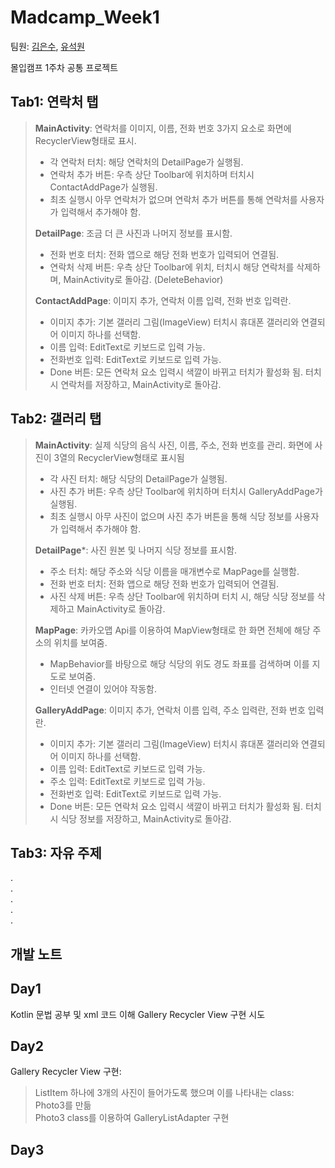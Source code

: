 Madcamp_Week1
================
팀원: [김은수](https://github.com/EunsuKim03), [유석원](https://github.com/cactus-y)    

몰입캠프 1주차 공통 프로젝트 

**Tab1: 연락처 탭**
--------------
> **MainActivity**: 연락처를 이미지, 이름, 전화 번호 3가지 요소로 화면에 RecyclerView형태로 표시.
> - 각 연락처 터치: 해당 연락처의 DetailPage가 실행됨.
> - 연락처 추가 버튼: 우측 상단 Toolbar에 위치하며 터치시 ContactAddPage가 실행됨.
> - 최초 실행시 아무 연락처가 없으며 연락처 추가 버튼를 통해 연락처를 사용자가 입력해서 추가해야 함.
>   
> **DetailPage**: 조금 더 큰 사진과 나머지 정보를 표시함.
> - 전화 번호 터치: 전화 앱으로 해당 전화 번호가 입력되어 연결됨.
> - 연락처 삭제 버튼: 우측 상단 Toolbar에 위치, 터치시 해당 연락처를 삭제하며, MainActivity로 돌아감. (DeleteBehavior)
> 
> **ContactAddPage**: 이미지 추가, 연락처 이름 입력, 전화 번호 입력란.
> - 이미지 추가: 기본 갤러리 그림(ImageView) 터치시 휴대폰 갤러리와 연결되어 이미지 하나를 선택함.
> - 이름 입력: EditText로 키보드로 입력 가능.
> - 전화번호 입력: EditText로 키보드로 입력 가능.
> - Done 버튼: 모든 연락처 요소 입력시 색깔이 바뀌고 터치가 활성화 됨. 터치 시 연락처를 저장하고, MainActivity로 돌아감.
   
**Tab2: 갤러리 탭**
--------------
> **MainActivity**: 실제 식당의 음식 사진, 이름, 주소, 전화 번호를 관리. 화면에 사진이 3열의 RecyclerView형태로 표시됨
> - 각 사진 터치: 해당 식당의 DetailPage가 실행됨.
> - 사진 추가 버튼: 우측 상단 Toolbar에 위치하며 터치시 GalleryAddPage가 실행됨.
> - 최초 실행시 아무 사진이 없으며 사진 추가 버튼을 통해 식당 정보를 사용자가 입력해서 추가해야 함.
>   
> **DetailPage***: 사진 원본 및 나머지 식당 정보를 표시함.
> - 주소 터치: 해당 주소와 식당 이름을 매개변수로 MapPage를 실행함.
> - 전화 번호 터치: 전화 앱으로 해당 전화 번호가 입력되어 연결됨.
> - 사진 삭제 버튼: 우측 상단 Toolbar에 위치하며 터치 시, 해당 식당 정보를 삭제하고 MainActivity로 돌아감.
>   
> **MapPage**: 카카오맵 Api를 이용하여 MapView형태로 한 화면 전체에 해당 주소의 위치를 보여줌.
> - MapBehavior를 바탕으로 해당 식당의 위도 경도 좌표를 검색하며 이를 지도로 보여줌.
> - 인터넷 연결이 있어야 작동함.
>
> **GalleryAddPage**: 이미지 추가, 연락처 이름 입력, 주소 입력란, 전화 번호 입력란.
> - 이미지 추가: 기본 갤러리 그림(ImageView) 터치시 휴대폰 갤러리와 연결되어 이미지 하나를 선택함.
> - 이름 입력: EditText로 키보드로 입력 가능.
> - 주소 입력: EditText로 키보드로 입력 가능.
> - 전화번호 입력: EditText로 키보드로 입력 가능.
> - Done 버튼: 모든 연락처 요소 입력시 색깔이 바뀌고 터치가 활성화 됨. 터치 시 식당 정보를 저장하고, MainActivity로 돌아감.

**Tab3: 자유 주제**
------------




.   
.   
.   
.   
.   

개발 노트
-----------

Day1
-----

Kotlin 문법 공부 및 xml 코드 이해
Gallery Recycler View 구현 시도

Day2
------

Gallery Recycler View 구현:
> ListItem 하나에 3개의 사진이 들어가도록 했으며 이를 나타내는 class: Photo3를 만듦   
> Photo3 class를 이용하여 GalleryListAdapter 구현   
> 
  
  
Day3
-----

